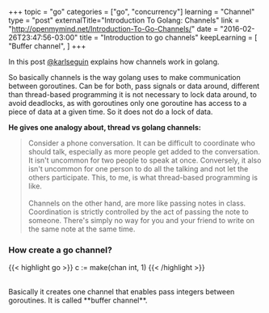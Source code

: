 +++
topic = "go"
categories = ["go", "concurrency"]
learning = "Channel"
type = "post"
externalTitle="Introduction To Golang: Channels"
link = "http://openmymind.net/Introduction-To-Go-Channels/"
date = "2016-02-26T23:47:56-03:00"
title = "Introduction to go channels"
keepLearning = [
  "Buffer channel",
]
+++

In this post [@karlseguin](https://twitter.com/karlseguin) explains how channels work in golang.

So basically channels is the way golang uses to make communication between goroutines. Can be for both, pass signals or data around, different than thread-based programming it is not necessary to lock data around, to avoid deadlocks, as with goroutines only one goroutine has access to a piece of data at a given time. So it does not do a lock of data.

**He gives one analogy about, thread vs  golang channels:**

<blockquote>
Consider a phone conversation. It can be difficult to coordinate who should talk, especially as more people get added to the conversation. It isn't uncommon for two people to speak at once. Conversely, it also isn't uncommon for one person to do all the talking and not let the others participate. This, to me, is what thread-based programming is like.<br /><br />
Channels on the other hand, are more like passing notes in class. Coordination is strictly controlled by the act of passing the note to someone. There's simply no way for you and your friend to write on the same note at the same time.
</blockquote>

### How create a go channel?

{{< highlight go >}}
c := make(chan int, 1)
{{< /highlight >}}

<br />
Basically it creates one channel that enables pass integers between goroutines. It is called **buffer channel**.
